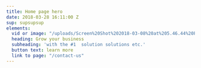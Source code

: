 ```yaml
---
title: Home page hero
date: 2018-03-28 16:11:00 Z
sup: supsupsup
elements:
  vid or image: "/uploads/Screen%20Shot%202018-03-08%20at%205.46.44%20PM-06e59e.png"
  heading: Grow your business
  subheading: 'with the #1  solution solutions etc.'
  button text: learn more
  link to page: "/contact-us"
---
```

